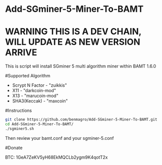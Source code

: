 Add-SGminer-5-Miner-To-BAMT
========================

# WARNING THIS IS A DEV CHAIN, WILL UPDATE AS NEW VERSION ARRIVE

This is script will install SGminer 5 multi algorithm miner within BAMT 1.6.0

#Supported Algorithm

* Scrypt N Factor - "zuikkis"
* X11 - "darkcoin-mod"
* X13 - "marucoin-mod"
* SHA3(Keccak) - "maxcoin"

#Instructions

```bash
git clone https://github.com/benmagro/Add-SGminer-5-Miner-To-BAMT.git
cd Add-SGminer-5-Miner-To-BAMT/
./sgminer5.sh
```

Then review your bamt.conf and your sgminer-5.conf

#Donate

BTC: 1GeA7ZeKV5yH68EkMQCLb2ygm9K4qotT2x

